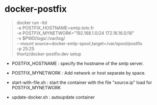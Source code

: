 # docker-postfix

> docker run -itd \
	-e POSTFIX_HOSTNAME=smtp.toto.fr \
	-e POSTFIX_MYNETWORK="192.168.1.0/24 172.16.16.0/16" \
	-v $PWD/logs/:/var/log/ \
	--mount source=docker-smtp-spool,target=/var/spool/postfix \
	-p 25:25 \
	thortz/docker-postfix:dev setup

- POSTFIX_HOSTNAME : specify the hostname of the smtp server.
- POSTFIX_MYNETWORK : Add network or host separate by space.


- start-with-file.sh : start the container with the file "source.ip" load for POSTFIX_MYNETWORK
- update-docker.sh : autoupdate container
